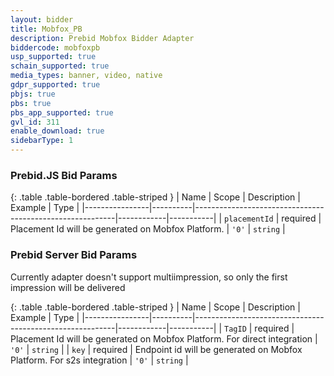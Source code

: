 ```yaml
---
layout: bidder
title: Mobfox_PB
description: Prebid Mobfox Bidder Adapter
biddercode: mobfoxpb
usp_supported: true
schain_supported: true
media_types: banner, video, native
gdpr_supported: true
pbjs: true
pbs: true
pbs_app_supported: true
gvl_id: 311
enable_download: true
sidebarType: 1
---
```


### Prebid.JS Bid Params

{: .table .table-bordered .table-striped }
| Name           | Scope    | Description                                              | Example    | Type      |
|----------------|----------|----------------------------------------------------------|------------|-----------|
| `placementId` | required | Placement Id will be generated on Mobfox Platform. | `'0'`        | `string` |

### Prebid Server Bid Params

Currently adapter doesn't support multiimpression, so only the first impression will be delivered

{: .table .table-bordered .table-striped }
| Name           | Scope    | Description                                              | Example    | Type      |
|----------------|----------|----------------------------------------------------------|------------|-----------|
| `TagID` | required | Placement Id will be generated on Mobfox Platform. For direct integration | `'0'`        | `string` |
| `key` | required | Endpoint id will be generated on Mobfox Platform. For s2s integration | `'0'`        | `string` |
